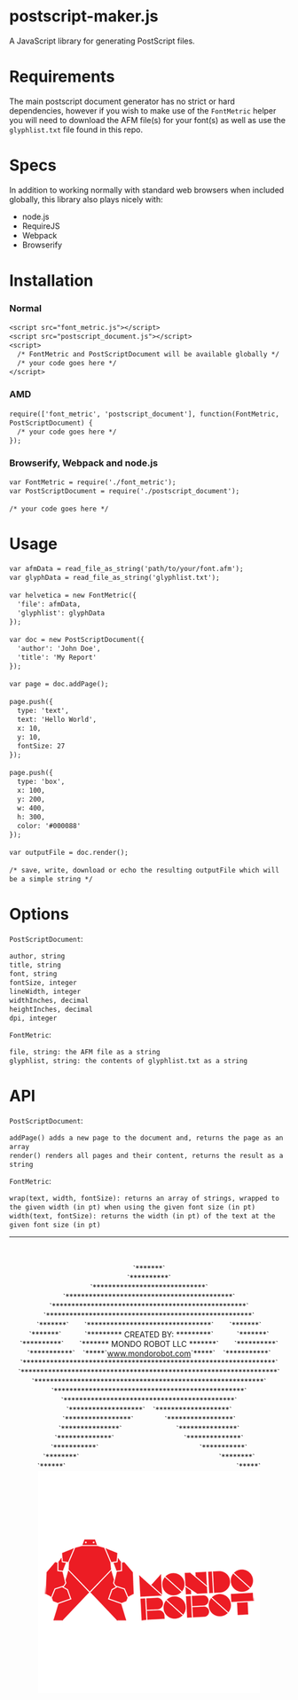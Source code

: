 # postscript-maker.js

A JavaScript library for generating PostScript files.

# Requirements

The main postscript document generator has no strict or hard dependencies, however if you wish to make use of the `FontMetric` helper you will need to download the AFM file(s) for your font(s) as well as use the `glyphlist.txt` file found in this repo.

# Specs

In addition to working normally with standard web browsers when included globally, this library also plays nicely with:

 * node.js
 * RequireJS
 * Webpack
 * Browserify

# Installation

### Normal

    <script src="font_metric.js"></script>
    <script src="postscript_document.js"></script>
    <script>
      /* FontMetric and PostScriptDocument will be available globally */
      /* your code goes here */
    </script>

### AMD

    require(['font_metric', 'postscript_document'], function(FontMetric, PostScriptDocument) {
      /* your code goes here */
    });

### Browserify, Webpack and node.js

    var FontMetric = require('./font_metric');
    var PostScriptDocument = require('./postscript_document');

    /* your code goes here */

# Usage

    var afmData = read_file_as_string('path/to/your/font.afm');
    var glyphData = read_file_as_string('glyphlist.txt');

    var helvetica = new FontMetric({
      'file': afmData,
      'glyphlist': glyphData
    });

    var doc = new PostScriptDocument({
      'author': 'John Doe',
      'title': 'My Report'
    });

    var page = doc.addPage();

    page.push({
      type: 'text',
      text: 'Hello World',
      x: 10,
      y: 10,
      fontSize: 27
    });

    page.push({
      type: 'box',
      x: 100,
      y: 200,
      w: 400,
      h: 300,
      color: '#000088'
    });

    var outputFile = doc.render();

    /* save, write, download or echo the resulting outputFile which will be a simple string */

# Options

`PostScriptDocument`:

    author, string
    title, string
    font, string
    fontSize, integer
    lineWidth, integer
    widthInches, decimal
    heightInches, decimal
    dpi, integer

`FontMetric`:

    file, string: the AFM file as a string
    glyphlist, string: the contents of glyphlist.txt as a string

# API

`PostScriptDocument`:

    addPage() adds a new page to the document and, returns the page as an array
    render() renders all pages and their content, returns the result as a string

`FontMetric`:

    wrap(text, width, fontSize): returns an array of strings, wrapped to the given width (in pt) when using the given font size (in pt)
    width(text, fontSize): returns the width (in pt) of the text at the given font size (in pt)

___
<div style="text-align:center">
  <br />
  <br />
  `*******`<br />
  `**********`<br />
  `*****************************`<br />
  `*******************************************`<br />
  `**************************************************`<br />
  `*****************************************************`<br />
  `*******`&emsp;&emsp;`********************************`&emsp;&emsp;`*******`<br />
  `*******`&emsp;&emsp;&emsp;`********* CREATED BY: *********`&emsp;&emsp;&emsp;`*******`<br />
  `**********`&emsp;&emsp;`******* MONDO ROBOT LLC *******`&emsp;&emsp;`**********`<br />
  `***********`&emsp;`*****`<a href="http://www.mondorobot.com">www.mondorobot.com</a>`*****`&emsp;`***********`<br />
  `*****************************************************************`<br />
  `******************************************************************`<br />
  `***********************************************************`<br />
  `*************************************************`<br />
  `********************************************`<br />
  `*******************`&emsp;`*******************`<br />
  `*****************`&emsp;&emsp;&emsp;&emsp;`*****************`<br />
  `***************`&emsp;&emsp;&emsp;&emsp;&emsp;&emsp;&emsp;`***************`<br />
  `**************`&emsp;&emsp;&emsp;&emsp;&emsp;&emsp;&emsp;&emsp;&emsp;`**************`<br />
  `***********`&emsp;&emsp;&emsp;&emsp;&emsp;&emsp;&emsp;&emsp;&emsp;&emsp;&emsp;&emsp;&emsp;`***********`<br />
  `********`&emsp;&emsp;&emsp;&emsp;&emsp;&emsp;&emsp;&emsp;&emsp;&emsp;&emsp;&emsp;&emsp;&emsp;&emsp;&emsp;&emsp;&emsp;`********`<br />
  `******`&emsp;&emsp;&emsp;&emsp;&emsp;&emsp;&emsp;&emsp;&emsp;&emsp;&emsp;&emsp;&emsp;&emsp;&emsp;&emsp;&emsp;&emsp;&emsp;&emsp;&emsp;&emsp;`*****`<br />
  <img src="mondo-logo-red.png"/><br />
</div>
